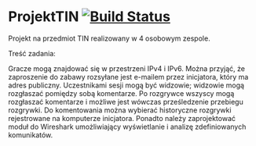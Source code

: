 # ProjektTIN [![Build Status](https://travis-ci.org/izaya0/ProjektTIN.svg?branch=master)](https://travis-ci.org/izaya0/ProjektTIN)
Projekt na przedmiot TIN realizowany w 4 osobowym zespole.

Treść zadania:

Gracze mogą znajdować się w przestrzeni IPv4 i IPv6. Można przyjąć, że zaproszenie do zabawy rozsyłane jest e-mailem przez inicjatora, który ma adres publiczny. Uczestnikami sesji mogą być widzowie; widzowie mogą rozgłaszać pomiędzy sobą komentarze. Po rozgrywce wszyscy mogą rozgłaszać komentarze i możliwe jest wówczas prześledzenie przebiegu rozgrywki. Do komentowania można wybierać historyczne rozgrywki rejestrowane na komputerze inicjatora. Ponadto należy zaprojektować moduł do Wireshark umożliwiający wyświetlanie i analizę zdefiniowanych komunikatów.
